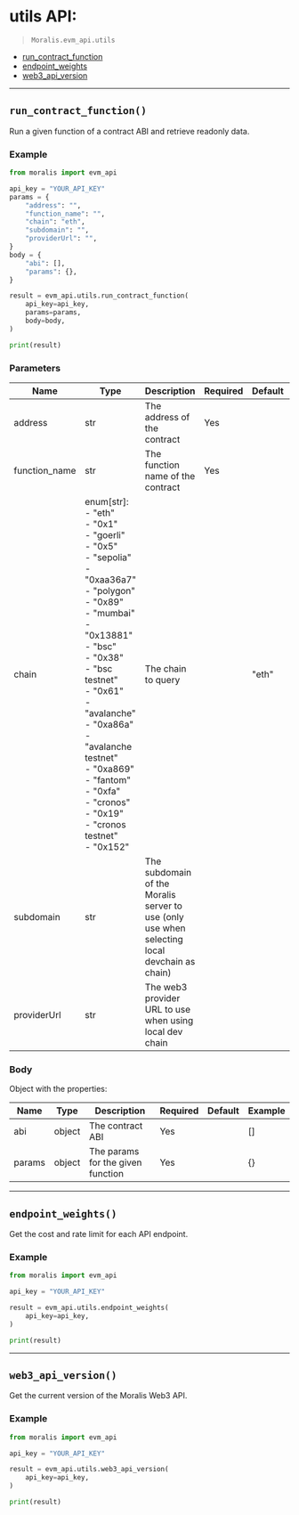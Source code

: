 # utils API: 

> `Moralis.evm_api.utils`

- [run_contract_function](#run_contract_function)
- [endpoint_weights](#endpoint_weights)
- [web3_api_version](#web3_api_version)


---
## `run_contract_function()`
Run a given function of a contract ABI and retrieve readonly data.


### Example
```python
from moralis import evm_api

api_key = "YOUR_API_KEY"
params = {
    "address": "", 
    "function_name": "", 
    "chain": "eth", 
    "subdomain": "", 
    "providerUrl": "", 
}
body = {
    "abi": [], 
    "params": {}, 
}

result = evm_api.utils.run_contract_function(
    api_key=api_key,
    params=params,
    body=body,
)

print(result)

```

### Parameters

| Name | Type | Description | Required | Default | Example |
|------|------|-------------|----------|---------|---------|
| address | str | The address of the contract | Yes |  | "" |
| function_name | str | The function name of the contract | Yes |  | "" |
| chain | enum[str]: <br/>- "eth"<br/>- "0x1"<br/>- "goerli"<br/>- "0x5"<br/>- "sepolia"<br/>- "0xaa36a7"<br/>- "polygon"<br/>- "0x89"<br/>- "mumbai"<br/>- "0x13881"<br/>- "bsc"<br/>- "0x38"<br/>- "bsc testnet"<br/>- "0x61"<br/>- "avalanche"<br/>- "0xa86a"<br/>- "avalanche testnet"<br/>- "0xa869"<br/>- "fantom"<br/>- "0xfa"<br/>- "cronos"<br/>- "0x19"<br/>- "cronos testnet"<br/>- "0x152" | The chain to query |  | "eth" | "eth" |
| subdomain | str | The subdomain of the Moralis server to use (only use when selecting local devchain as chain) |  |  | "" |
| providerUrl | str | The web3 provider URL to use when using local dev chain |  |  | "" |


### Body
Object with the properties:

| Name | Type | Description | Required | Default | Example |
|------|------|-------------|----------|---------|---------|
| abi | object | The contract ABI | Yes |  | [] |
| params | object | The params for the given function | Yes |  | {} |


---
## `endpoint_weights()`
Get the cost and rate limit for each API endpoint.


### Example
```python
from moralis import evm_api

api_key = "YOUR_API_KEY"

result = evm_api.utils.endpoint_weights(
    api_key=api_key,
)

print(result)

```


---
## `web3_api_version()`
Get the current version of the Moralis Web3 API.


### Example
```python
from moralis import evm_api

api_key = "YOUR_API_KEY"

result = evm_api.utils.web3_api_version(
    api_key=api_key,
)

print(result)

```




